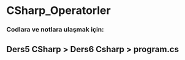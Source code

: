 # CSharp_Operatorler
<h3>Codlara ve notlara ulaşmak için:</h3>
<h2> Ders5 CSharp > Ders6 Csharp > program.cs </h2>
